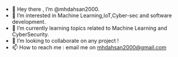- 👋 Hey there , I’m @mhdahsan2000.
- 👀 I’m interested in Machine Learning,IoT,Cyber-sec and software development. 
- 🌱 I’m currently learning topics related to Machine Learning and CyberSecurity.  
- 💞️ I’m looking to collaborate on any project ! 
- 📫 How to reach me : email me on mhdahsan2000@gmail.com

<!---
mhdahsan2000/mhdahsan2000 is a ✨ special ✨ repository because its `README.md` (this file) appears on your GitHub profile.
You can click the Preview link to take a look at your changes.
--->
